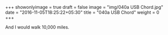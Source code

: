 +++
showonlyimage = true
draft = false
image = "img/040a USB Chord.jpg"
date = "2016-11-05T18:25:22+05:30"
title = "040a USB Chord"
weight = 0
+++

And I would walk 10,000 miles.


